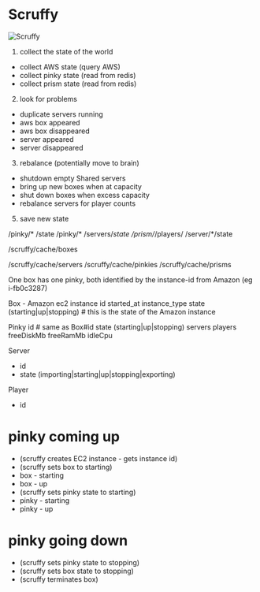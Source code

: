 # Scruffy

![Scruffy](http://www.harshil.in/fun/scruffy/scruffy.png)

1. collect the state of the world
  - collect AWS state (query AWS)
  - collect pinky state (read from redis)
  - collect prism state (read from redis)
  
2. look for problems
  - duplicate servers running
  - aws box appeared
  - aws box disappeared
  - server appeared
  - server disappeared
  
3. rebalance (potentially move to brain)
  - shutdown empty Shared servers
  - bring up new boxes when at capacity
  - shut down boxes when excess capacity
  - rebalance servers for player counts

5. save new state

/pinky/* /state
/pinky/* /servers/*state
/prism/*/players/
/server/*/state

/scruffy/cache/boxes

/scruffy/cache/servers
/scruffy/cache/pinkies
/scruffy/cache/prisms


One box has one pinky, both identified by the instance-id from Amazon (eg i-fb0c3287)

Box - Amazon ec2 instance
  id
  started_at
  instance_type
  state (starting|up|stopping) # this is the state of the Amazon instance
  
Pinky
  id # same as Box#id
  state (starting|up|stopping)
  servers
  players
  freeDiskMb
  freeRamMb
  idleCpu

Server
  - id
  - state (importing|starting|up|stopping|exporting)

Player
  - id
  
# pinky coming up
* (scruffy creates EC2 instance - gets instance id)
* (scruffy sets box to starting)
* box - starting
* box - up
* (scruffy sets pinky state to starting)
* pinky - starting
* pinky - up


# pinky going down
* (scruffy sets pinky state to stopping)
* (scruffy sets box state to stopping)
* (scruffy terminates box)
